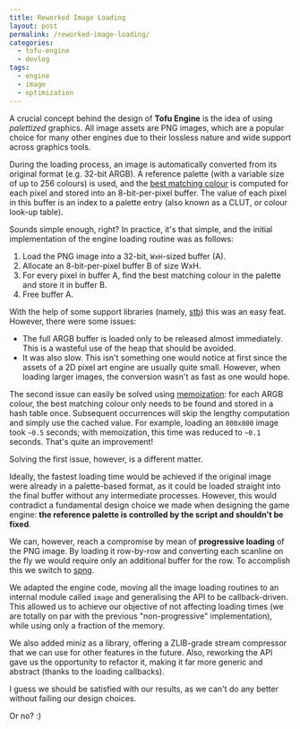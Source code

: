 ```yaml
---
title: Reworked Image Loading
layout: post
permalink: /reworked-image-loading/
categories:
  - tofu-engine
  - devlog
tags:
  - engine
  - image
  - optimization
---
```

A crucial concept behind the design of **Tofu Engine** is the idea of using *palettized* graphics. All image assets are PNG images, which are a popular choice for many other engines due to their lossless nature and wide support across graphics tools.

During the loading process, an image is automatically converted from its original format (e.g. 32-bit ARGB). A reference palette (with a variable size of up to 256 colours) is used, and the  [best matching colour](https://en.wikipedia.org/wiki/Color_difference) is computed for each pixel and stored into an 8-bit-per-pixel buffer. The value of each pixel in this buffer is an index to a palette entry (also known as a CLUT, or colour look-up table).

Sounds simple enough, right? In practice, it's that simple, and the initial implementation of the engine loading routine was as follows:

1) Load the PNG image into a 32-bit, `WxH`-sized buffer (A).
2) Allocate an 8-bit-per-pixel buffer B of size WxH.
3) For every pixel in buffer A, find the best matching colour in the palette and store it in buffer B.
4) Free buffer A.

With the help of some support libraries (namely, [stb](https://github.com/nothings/stb)) this was an easy feat. However, there were some issues:

* The full ARGB buffer is loaded only to be released almost immediately. This is a wasteful use of the heap that should be avoided.
* It was also slow. This isn't something one would notice at first since the assets of a 2D pixel art engine are usually quite small. However, when loading larger images, the conversion wasn't as fast as one would hope.

The second issue can easily be solved using [memoization](https://en.wikipedia.org/wiki/Memoization): for each ARGB colour, the best matching colour only needs to be found and stored in a hash table once. Subsequent occurrences will skip the lengthy computation and simply use the cached value. For example, loading an `800x800` image took `~0.5` seconds; with memoization, this time was reduced to `~0.1` seconds. That's quite an improvement!

Solving the first issue, however, is a different matter.

Ideally, the fastest loading time would be achieved if the original image were already in a palette-based format, as it could be loaded straight into the final buffer without any intermediate processes. However, this would contradict a fundamental design choice we made when designing the game engine: **the reference palette is controlled by the script and shouldn't be fixed**.

We can, however, reach a compromise by mean of **progressive loading** of the PNG image. By loading it row-by-row and converting each scanline on the fly we would require only an additional buffer for the row. To accomplish this we switch to [spng](https://libspng.org/).

We adapted the engine code, moving all the image loading routines to an internal module called `image` and generalising the API to be callback-driven. This allowed us to achieve our objective of not affecting loading times (we are totally on par with the previous "non-progressive" implementation), while using only a fraction of the memory.

We also added miniz as a library, offering a ZLIB-grade stream compressor that we can use for other features in the future. Also, reworking the API gave us the opportunity to refactor it, making it far more generic and abstract (thanks to the loading callbacks).

I guess we should be satisfied with our results, as we can't do any better without failing our design choices.

Or no? :)
